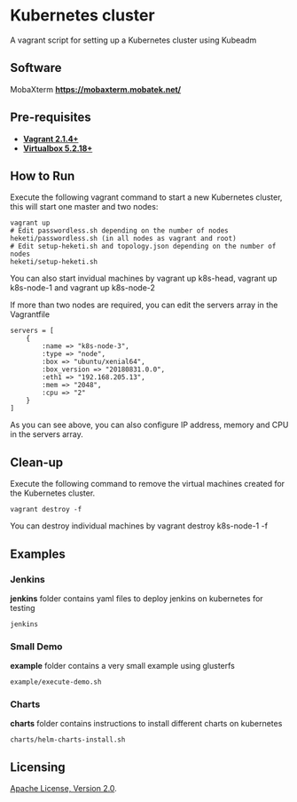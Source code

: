# Kubernetes cluster
A vagrant script for setting up a Kubernetes cluster using Kubeadm

## Software
MobaXterm **https://mobaxterm.mobatek.net/**

## Pre-requisites

 * **[Vagrant 2.1.4+](https://www.vagrantup.com)**
 * **[Virtualbox 5.2.18+](https://www.virtualbox.org)**

## How to Run

Execute the following vagrant command to start a new Kubernetes cluster, this will start one master and two nodes:

```
vagrant up
# Edit passwordless.sh depending on the number of nodes
heketi/passwordless.sh (in all nodes as vagrant and root)
# Edit setup-heketi.sh and topology.json depending on the number of nodes
heketi/setup-heketi.sh
```

You can also start invidual machines by vagrant up k8s-head, vagrant up k8s-node-1 and vagrant up k8s-node-2

If more than two nodes are required, you can edit the servers array in the Vagrantfile

```
servers = [
    {
        :name => "k8s-node-3",
        :type => "node",
        :box => "ubuntu/xenial64",
        :box_version => "20180831.0.0",
        :eth1 => "192.168.205.13",
        :mem => "2048",
        :cpu => "2"
    }
]
 ```

As you can see above, you can also configure IP address, memory and CPU in the servers array. 

## Clean-up

Execute the following command to remove the virtual machines created for the Kubernetes cluster.
```
vagrant destroy -f
```
You can destroy individual machines by vagrant destroy k8s-node-1 -f

## Examples

### Jenkins
**jenkins** folder contains yaml files to deploy jenkins on kubernetes for testing
```
jenkins
```
### Small Demo
**example** folder contains a very small example using glusterfs 
```
example/execute-demo.sh
```

### Charts
**charts** folder contains instructions to install different charts on kubernetes
```
charts/helm-charts-install.sh
```
## Licensing

[Apache License, Version 2.0](http://opensource.org/licenses/Apache-2.0).
